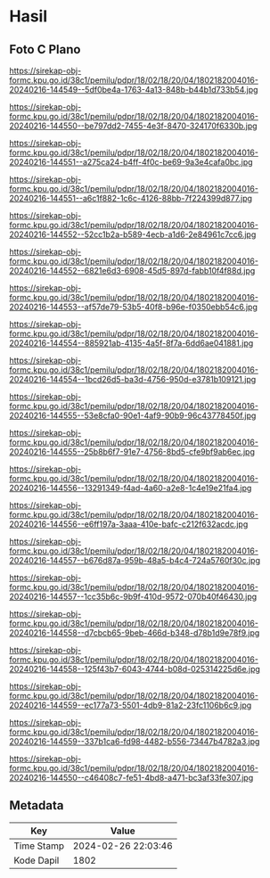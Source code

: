 # Hasil

## Foto C Plano

https://sirekap-obj-formc.kpu.go.id/38c1/pemilu/pdpr/18/02/18/20/04/1802182004016-20240216-144549--5df0be4a-1763-4a13-848b-b44b1d733b54.jpg

https://sirekap-obj-formc.kpu.go.id/38c1/pemilu/pdpr/18/02/18/20/04/1802182004016-20240216-144550--be797dd2-7455-4e3f-8470-324170f6330b.jpg

https://sirekap-obj-formc.kpu.go.id/38c1/pemilu/pdpr/18/02/18/20/04/1802182004016-20240216-144551--a275ca24-b4ff-4f0c-be69-9a3e4cafa0bc.jpg

https://sirekap-obj-formc.kpu.go.id/38c1/pemilu/pdpr/18/02/18/20/04/1802182004016-20240216-144551--a6c1f882-1c6c-4126-88bb-7f224399d877.jpg

https://sirekap-obj-formc.kpu.go.id/38c1/pemilu/pdpr/18/02/18/20/04/1802182004016-20240216-144552--52cc1b2a-b589-4ecb-a1d6-2e84961c7cc6.jpg

https://sirekap-obj-formc.kpu.go.id/38c1/pemilu/pdpr/18/02/18/20/04/1802182004016-20240216-144552--6821e6d3-6908-45d5-897d-fabb10f4f88d.jpg

https://sirekap-obj-formc.kpu.go.id/38c1/pemilu/pdpr/18/02/18/20/04/1802182004016-20240216-144553--af57de79-53b5-40f8-b96e-f0350ebb54c6.jpg

https://sirekap-obj-formc.kpu.go.id/38c1/pemilu/pdpr/18/02/18/20/04/1802182004016-20240216-144554--885921ab-4135-4a5f-8f7a-6dd6ae041881.jpg

https://sirekap-obj-formc.kpu.go.id/38c1/pemilu/pdpr/18/02/18/20/04/1802182004016-20240216-144554--1bcd26d5-ba3d-4756-950d-e3781b109121.jpg

https://sirekap-obj-formc.kpu.go.id/38c1/pemilu/pdpr/18/02/18/20/04/1802182004016-20240216-144555--53e8cfa0-90e1-4af9-90b9-96c43778450f.jpg

https://sirekap-obj-formc.kpu.go.id/38c1/pemilu/pdpr/18/02/18/20/04/1802182004016-20240216-144555--25b8b6f7-91e7-4756-8bd5-cfe9bf9ab6ec.jpg

https://sirekap-obj-formc.kpu.go.id/38c1/pemilu/pdpr/18/02/18/20/04/1802182004016-20240216-144556--13291349-f4ad-4a60-a2e8-1c4e19e21fa4.jpg

https://sirekap-obj-formc.kpu.go.id/38c1/pemilu/pdpr/18/02/18/20/04/1802182004016-20240216-144556--e6ff197a-3aaa-410e-bafc-c212f632acdc.jpg

https://sirekap-obj-formc.kpu.go.id/38c1/pemilu/pdpr/18/02/18/20/04/1802182004016-20240216-144557--b676d87a-959b-48a5-b4c4-724a5760f30c.jpg

https://sirekap-obj-formc.kpu.go.id/38c1/pemilu/pdpr/18/02/18/20/04/1802182004016-20240216-144557--1cc35b6c-9b9f-410d-9572-070b40f46430.jpg

https://sirekap-obj-formc.kpu.go.id/38c1/pemilu/pdpr/18/02/18/20/04/1802182004016-20240216-144558--d7cbcb65-9beb-466d-b348-d78b1d9e78f9.jpg

https://sirekap-obj-formc.kpu.go.id/38c1/pemilu/pdpr/18/02/18/20/04/1802182004016-20240216-144558--125f43b7-6043-4744-b08d-025314225d6e.jpg

https://sirekap-obj-formc.kpu.go.id/38c1/pemilu/pdpr/18/02/18/20/04/1802182004016-20240216-144559--ec177a73-5501-4db9-81a2-23fc1106b6c9.jpg

https://sirekap-obj-formc.kpu.go.id/38c1/pemilu/pdpr/18/02/18/20/04/1802182004016-20240216-144559--337b1ca6-fd98-4482-b556-73447b4782a3.jpg

https://sirekap-obj-formc.kpu.go.id/38c1/pemilu/pdpr/18/02/18/20/04/1802182004016-20240216-144550--c46408c7-fe51-4bd8-a471-bc3af33fe307.jpg


## Metadata

| Key        | Value               |
| ---------- | ------------------- |
| Time Stamp | 2024-02-26 22:03:46 |
| Kode Dapil | 1802                |



